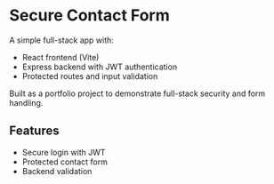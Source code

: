 # Secure Contact Form

A simple full-stack app with:
- React frontend (Vite)
- Express backend with JWT authentication
- Protected routes and input validation

Built as a portfolio project to demonstrate full-stack security and form handling.

## Features
- Secure login with JWT
- Protected contact form
- Backend validation
